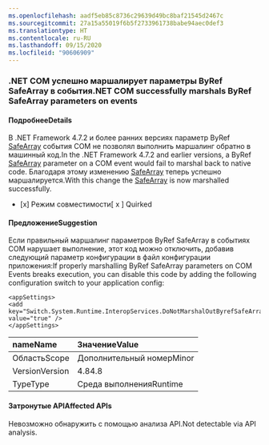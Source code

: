 ```yaml
---
ms.openlocfilehash: aadf5eb85c8736c29639d49bc8baf21545d2467c
ms.sourcegitcommit: 27a15a55019f6b5f2733961738babe94aec0def3
ms.translationtype: HT
ms.contentlocale: ru-RU
ms.lasthandoff: 09/15/2020
ms.locfileid: "90606909"
---
```

### <a name="net-com-successfully-marshals-byref-safearray-parameters-on-events"></a><span data-ttu-id="f333b-101">.NET COM успешно маршалирует параметры ByRef SafeArray в события</span><span class="sxs-lookup"><span data-stu-id="f333b-101">.NET COM successfully marshals ByRef SafeArray parameters on events</span></span>

#### <a name="details"></a><span data-ttu-id="f333b-102">Подробнее</span><span class="sxs-lookup"><span data-stu-id="f333b-102">Details</span></span>

<span data-ttu-id="f333b-103">В .NET Framework 4.7.2 и более ранних версиях параметр ByRef [SafeArray](/windows/desktop/api/oaidl/ns-oaidl-safearray) события COM не позволял выполнить маршалинг обратно в машинный код.</span><span class="sxs-lookup"><span data-stu-id="f333b-103">In the .NET Framework 4.7.2 and earlier versions, a ByRef [SafeArray](/windows/desktop/api/oaidl/ns-oaidl-safearray) parameter on a COM event would fail to marshal back to native code.</span></span>  <span data-ttu-id="f333b-104">Благодаря этому изменению [SafeArray](/windows/desktop/api/oaidl/ns-oaidl-safearray) теперь успешно маршалируется.</span><span class="sxs-lookup"><span data-stu-id="f333b-104">With this change the [SafeArray](/windows/desktop/api/oaidl/ns-oaidl-safearray) is now marshalled successfully.</span></span><ul><li><span data-ttu-id="f333b-105">[x] Режим совместимости</span><span class="sxs-lookup"><span data-stu-id="f333b-105">[ x ] Quirked</span></span></li></ul>

#### <a name="suggestion"></a><span data-ttu-id="f333b-106">Предложение</span><span class="sxs-lookup"><span data-stu-id="f333b-106">Suggestion</span></span>

<span data-ttu-id="f333b-107">Если правильный маршалинг параметров ByRef SafeArray в событиях COM нарушает выполнение, этот код можно отключить, добавив следующий параметр конфигурации в файл конфигурации приложения:</span><span class="sxs-lookup"><span data-stu-id="f333b-107">If properly marshalling ByRef SafeArray parameters on COM Events breaks execution, you can disable this code by adding the following configuration switch to your application config:</span></span><pre><code class="lang-xml">&lt;appSettings&gt;&#13;&#10;&lt;add key=&quot;Switch.System.Runtime.InteropServices.DoNotMarshalOutByrefSafeArrayOnInvoke&quot; value=&quot;true&quot; /&gt;&#13;&#10;&lt;/appSettings&gt;&#13;&#10;</code></pre>

| <span data-ttu-id="f333b-108">name</span><span class="sxs-lookup"><span data-stu-id="f333b-108">Name</span></span>    | <span data-ttu-id="f333b-109">Значение</span><span class="sxs-lookup"><span data-stu-id="f333b-109">Value</span></span>       |
|:--------|:------------|
| <span data-ttu-id="f333b-110">Область</span><span class="sxs-lookup"><span data-stu-id="f333b-110">Scope</span></span>   |<span data-ttu-id="f333b-111">Дополнительный номер</span><span class="sxs-lookup"><span data-stu-id="f333b-111">Minor</span></span>|
|<span data-ttu-id="f333b-112">Version</span><span class="sxs-lookup"><span data-stu-id="f333b-112">Version</span></span>|<span data-ttu-id="f333b-113">4.8</span><span class="sxs-lookup"><span data-stu-id="f333b-113">4.8</span></span>|
|<span data-ttu-id="f333b-114">Type</span><span class="sxs-lookup"><span data-stu-id="f333b-114">Type</span></span>|<span data-ttu-id="f333b-115">Среда выполнения</span><span class="sxs-lookup"><span data-stu-id="f333b-115">Runtime</span></span>|

#### <a name="affected-apis"></a><span data-ttu-id="f333b-116">Затронутые API</span><span class="sxs-lookup"><span data-stu-id="f333b-116">Affected APIs</span></span>

<span data-ttu-id="f333b-117">Невозможно обнаружить с помощью анализа API.</span><span class="sxs-lookup"><span data-stu-id="f333b-117">Not detectable via API analysis.</span></span>

<!--

#### Affected APIs

Not detectable via API analysis.

-->
